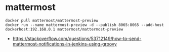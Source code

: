 # mattermost
```
docker pull mattermost/mattermost-preview
docker run --name mattermost-preview -d --publish 8065:8065 --add-host dockerhost:192.168.0.1 mattermost/mattermost-preview
```


* https://stackoverflow.com/questions/53712149/how-to-send-mattermost-notifications-in-jenkins-using-groovy
```

```
